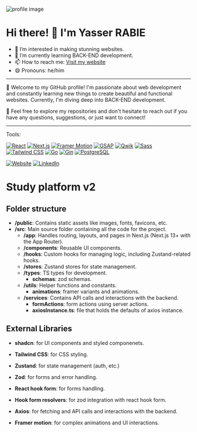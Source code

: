 ![profile image](https://i.imgur.com/IwSoQLb.jpg)

# Hi there! 👋 I'm Yasser RABIE

- 👀 I’m interested in making stunning websites.
- 🌱 I’m currently learning BACK-END development.
- 📫 How to reach me: [Visit my website](https://yasserr.me)
- 😄 Pronouns: he/him

---

🚀 Welcome to my GitHub profile!
I'm passionate about web development and constantly learning new things to create beautiful and functional websites. Currently,
I'm diving deep into BACK-END development.

🌟 Feel free to explore my repositories and don't hesitate to reach out if you have any questions, suggestions, or just want to connect!

---
Tools:

[![React](https://img.shields.io/badge/React-61DAFB?style=for-the-badge&logo=react&logoColor=white)](https://reactjs.org/)
[![Next.js](https://img.shields.io/badge/Next.js-000000?style=for-the-badge&logo=next.js&logoColor=white)](https://nextjs.org/)
[![Framer Motion](https://img.shields.io/badge/Framer_Motion-0055FF?style=for-the-badge&logo=framer&logoColor=white)](https://www.framer.com/motion/)
[![GSAP](https://img.shields.io/badge/GSAP-000000?style=for-the-badge&logo=greensock&logoColor=88CE02)](https://greensock.com/)
[![Qwik](https://img.shields.io/badge/Qwik-00ADD8?style=for-the-badge&logo=qwik&logoColor=white)](https://qwik.dev/)
[![Sass](https://img.shields.io/badge/Sass-CC6699?style=for-the-badge&logo=sass&logoColor=white)](https://sass-lang.com/)
[![Tailwind CSS](https://img.shields.io/badge/Tailwind_CSS-38B2AC?style=for-the-badge&logo=tailwind-css&logoColor=white)](https://tailwindcss.com/)
[![Go](https://img.shields.io/badge/Go-00ADD8?style=for-the-badge&logo=go&logoColor=white)](https://go.dev/)
[![Gin](https://img.shields.io/badge/Gin-00ADD8?style=for-the-badge&logo=gin&logoColor=white)](https://gin-gonic.com/)
[![PostgreSQL](https://img.shields.io/badge/PostgreSQL-316192?style=for-the-badge&logo=postgresql&logoColor=white)](https://www.postgresql.org/)

[![Website](https://img.shields.io/badge/Portfolio-yasserr.me-blue)](https://yasserr.me)
[![LinkedIn](https://img.shields.io/badge/LinkedIn-YasserRABIE-blue)](https://www.linkedin.com/in/yasssssser/)


# Study platform v2

## Folder structure

- **/public**: Contains static assets like images, fonts, favicons, etc.
- **/src**: Main source folder containing all the code for the project.
  - **/app**: Handles routing, layouts, and pages in Next.js (Next.js 13+ with the App Router).
  - **/components**: Reusable UI components.
  - **/hooks**: Custom hooks for managing logic, including Zustand-related hooks.
  - **/stores**: Zustand stores for state management.
  - **/types**: TS types for development.
    - **schemas**: zod schemas.
  - **/utils**: Helper functions and constants.
    - **animations**: framer variants and animations.
  - **/services**: Contains API calls and interactions with the backend.
    - **formActions**: form actions using server actions.
    - **axiosInstance.ts**: file that holds the defaults of axios instance.

## External Libraries

- **shadcn**: for UI components and styled componenets.

- **Tailwind CSS**: for CSS styling.

- **Zustand**: for state management (auth, etc.)

- **Zod**: for forms and error handling.

- **React hook form**: for forms handling.

- **Hook form resolvers**: for zod integration with react hook form.

- **Axios**: for fetching and API calls and interactions with the backend.

- **Framer motion**: for complex animations and UI interactions.
